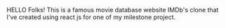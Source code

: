 HELLO Folks!
This is a famous movie database website IMDb's clone that I've created using react js for one of my milestone project.
